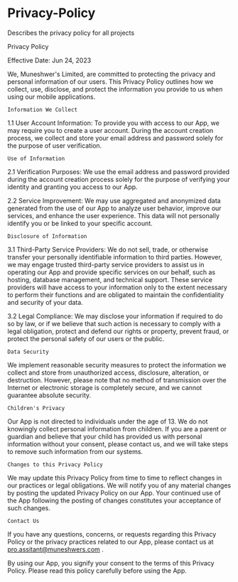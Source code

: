# Privacy-Policy
Describes the privacy policy for all projects 

Privacy Policy

Effective Date: Jun 24, 2023

We, Muneshwer's Limited, are committed to protecting the privacy and personal information of our users. This Privacy Policy outlines how we collect, use, disclose, and protect the information you provide to us when using our mobile applications.

    Information We Collect

1.1 User Account Information: To provide you with access to our App, we may require you to create a user account. During the account creation process, we collect and store your email address and password solely for the purpose of user verification.

    Use of Information

2.1 Verification Purposes: We use the email address and password provided during the account creation process solely for the purpose of verifying your identity and granting you access to our App.

2.2 Service Improvement: We may use aggregated and anonymized data generated from the use of our App to analyze user behavior, improve our services, and enhance the user experience. This data will not personally identify you or be linked to your specific account.

    Disclosure of Information

3.1 Third-Party Service Providers: We do not sell, trade, or otherwise transfer your personally identifiable information to third parties. However, we may engage trusted third-party service providers to assist us in operating our App and provide specific services on our behalf, such as hosting, database management, and technical support. These service providers will have access to your information only to the extent necessary to perform their functions and are obligated to maintain the confidentiality and security of your data.

3.2 Legal Compliance: We may disclose your information if required to do so by law, or if we believe that such action is necessary to comply with a legal obligation, protect and defend our rights or property, prevent fraud, or protect the personal safety of our users or the public.

    Data Security

We implement reasonable security measures to protect the information we collect and store from unauthorized access, disclosure, alteration, or destruction. However, please note that no method of transmission over the Internet or electronic storage is completely secure, and we cannot guarantee absolute security.

    Children's Privacy

Our App is not directed to individuals under the age of 13. We do not knowingly collect personal information from children. If you are a parent or guardian and believe that your child has provided us with personal information without your consent, please contact us, and we will take steps to remove such information from our systems.

    Changes to this Privacy Policy

We may update this Privacy Policy from time to time to reflect changes in our practices or legal obligations. We will notify you of any material changes by posting the updated Privacy Policy on our App. Your continued use of the App following the posting of changes constitutes your acceptance of such changes.

    Contact Us

If you have any questions, concerns, or requests regarding this Privacy Policy or the privacy practices related to our App, please contact us at pro.assitant@muneshwers.com .

By using our App, you signify your consent to the terms of this Privacy Policy. Please read this policy carefully before using the App.
